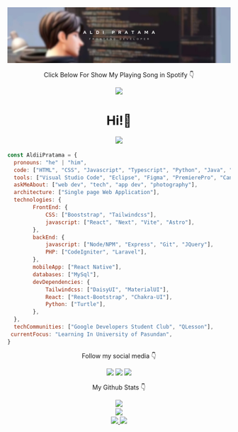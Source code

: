 <div align='center'>
  <a href='/'><img src="https://github.com/aldiipratama/aldiipratama/blob/29d9ea273fd3193e909dd995ed05f1b7baaa3360/assets/banner.png" /></a>
    <p>Click Below For Show My Playing Song in Spotify 👇</p>
    <a href='https://spotify-github-profile.vercel.app/api/view?uid=31kbeobkhgfbbckqvmhd55r7d5bq&redirect=true' target='_blank'>
      <img src='https://spotify-github-profile.vercel.app/api/view?uid=31kbeobkhgfbbckqvmhd55r7d5bq&cover_image=false&theme=default&show_offline=true&background_color=121212&interchange=true&bar_color=53b14f&bar_color_cover=false' />
    </a>
  <h1>Hi!👋</h1>
</div>

<div align='center'>
  <a href='https://aldiipratama.netlify.app' target='_blank'><img src='https://img.shields.io/badge/Visit_My_Portfolio-lightgreen?style=for-the-badge' /></a>
</div>

```javascript
const AldiiPratama = {
  pronouns: "he" | "him",
  code: ["HTML", "CSS", "Javascript", "Typescript", "Python", "Java", "PHP"],
  tools: ["Visual Studio Code", "Eclipse", "Figma", "PremierePro", "Canva", "Capcut", "Cisco"],
  askMeAbout: ["web dev", "tech", "app dev", "photography"],
  architecture: ["Single page Web Application"],
  technologies: {
        FrontEnd: {
            CSS: ["Booststrap", "Tailwindcss"],
            javascript: ["React", "Next", "Vite", "Astro"],
        },
        backEnd: {
            javascript: ["Node/NPM", "Express", "Git", "JQuery"],
            PHP: ["CodeIgniter", "Laravel"],
        },
        mobileApp: ["React Native"],
        databases: ["MySql"],
        devDependencies: {
            Tailwindcss: ["DaisyUI", "MaterialUI"],
            React: ["React-Bootstrap", "Chakra-UI"],
            Python: ["Turtle"],
        },
  },
  techCommunities: ["Google Developers Student Club", "QLesson"],
 currentFocus: "Learning In University of Pasundan",
}
```

<div align='center'>
  <p>Follow my social media 👇</p>
  <a href='https://twitter.com/paldi07' target='_blank'><img src='https://img.shields.io/badge/twitter-blue?style=for-the-badge&logo=Twitter&logoColor=white' /></a>
  <a href='https://instagram.com/alx.dyy' target='_blank'><img src='https://img.shields.io/badge/instagram-brown?style=for-the-badge&logo=Instagram&logoColor=white' /></a>
  <a href='' target='_blank'><img src='https://img.shields.io/badge/linkedin-lightblue?style=for-the-badge&logo=Whatsapp&logoColor=white' /></a>
</div>

<div align='center'>
  <p>My Github Stats 👇</p>
  <a href='/'>
    <img src="https://github-readme-stats.vercel.app/api/top-langs/?username=aldiipratama&theme=algolia&hide_border=true&langs_count=5" /><br/>
  </a>
  <a href='/'>
    <img src="https://github-readme-stats.vercel.app/api?username=aldiipratama&show_icons=true&theme=algolia&hide_border=true&count_private=true&line_height=27" /><br/>
  </a>
  <a href='/'>
    <img src='https://streak-stats.demolab.com?user=aldiipratama&theme=algolia&hide_border=true' />
  </a>
  <a href='/'>
    <img src='https://github-profile-trophy.vercel.app/?username=aldiipratama' />
  </a>
</div>
